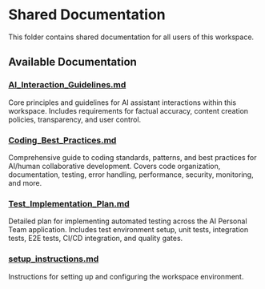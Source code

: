 # Shared Documentation

This folder contains shared documentation for all users of this workspace.

## Available Documentation

### [AI_Interaction_Guidelines.md](AI_Interaction_Guidelines.md)
Core principles and guidelines for AI assistant interactions within this workspace. Includes requirements for factual accuracy, content creation policies, transparency, and user control.

### [Coding_Best_Practices.md](Coding_Best_Practices.md)
Comprehensive guide to coding standards, patterns, and best practices for AI/human collaborative development. Covers code organization, documentation, testing, error handling, performance, security, monitoring, and more.

### [Test_Implementation_Plan.md](Test_Implementation_Plan.md)
Detailed plan for implementing automated testing across the AI Personal Team application. Includes test environment setup, unit tests, integration tests, E2E tests, CI/CD integration, and quality gates.

### [setup_instructions.md](setup_instructions.md)
Instructions for setting up and configuring the workspace environment.
